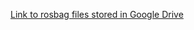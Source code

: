 [Link to rosbag files stored in Google Drive](https://drive.google.com/file/d/1VDxHfdgRFPuf-Q8Aa2ax8iOUDV3dr07L/view?usp=share_link)
